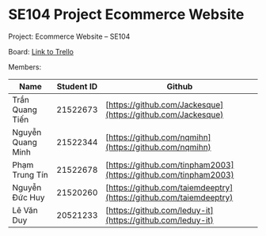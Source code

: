 # SE104 Project Ecommerce Website

Project: Ecommerce Website – SE104

Board: [Link to Trello](https://trello.com/b/eq1pZ2mf/work)

Members:

| Name | Student ID | Github |
| --- | --- | --- |
| Trần Quang Tiến | 21522673 | [https://github.com/Jackesque](https://github.com/Jackesque) |
| Nguyễn Quang Minh | 21522344 | [https://github.com/nqmihn](https://github.com/nqmihn) |
| Phạm Trung Tín | 21522678 | [https://github.com/tinpham2003](https://github.com/tinpham2003) |
| Nguyễn Đức Huy | 21520260 | [https://github.com/taiemdeeptry](https://github.com/taiemdeeptry) |
| Lê Văn Duy | 20521233 | [https://github.com/leduy-it](https://github.com/leduy-it) |
